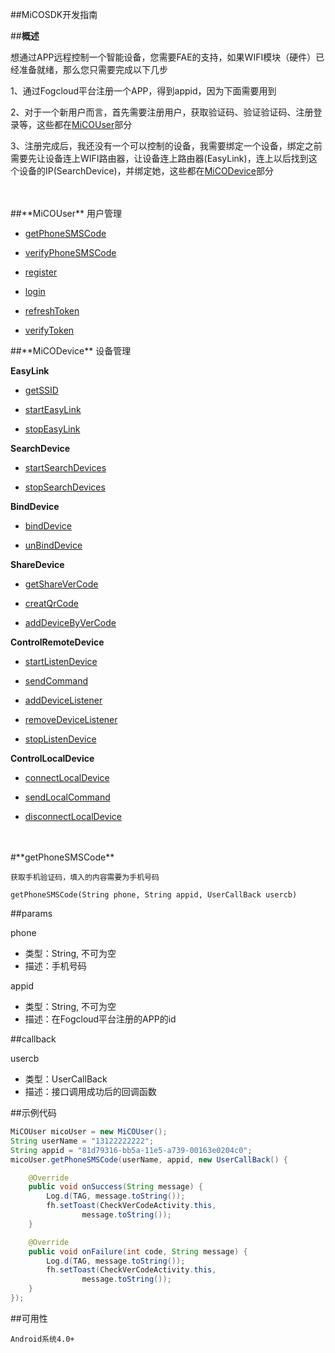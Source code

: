 ##MiCOSDK开发指南

##**概述**

想通过APP远程控制一个智能设备，您需要FAE的支持，如果WIFI模块（硬件）已经准备就绪，那么您只需要完成以下几步

1、通过Fogcloud平台注册一个APP，得到appid，因为下面需要用到

2、对于一个新用户而言，首先需要注册用户，获取验证码、验证验证码、注册登录等，这些都在[MiCOUser](#MiCOUser)部分

3、注册完成后，我还没有一个可以控制的设备，我需要绑定一个设备，绑定之前需要先让设备连上WIFI路由器，让设备连上路由器(EasyLink)，连上以后找到这个设备的IP(SearchDevice)，并绑定她，这些都在[MiCODevice](#MiCODevice)部分

<br/>
<br/>
<div id="MiCOUser"></div>
##**MiCOUser** 用户管理

* [getPhoneSMSCode](#getPhoneSMSCode)

* [verifyPhoneSMSCode](#verifyPhoneSMSCode)

* [register](#register)

* [login](#login)

* [refreshToken](#refreshToken)

* [verifyToken](#verifyToken)

<div id="MiCODevice"></div>
##**MiCODevice** 设备管理

__EasyLink__

* [getSSID](#getSSID)

* [startEasyLink](#startEasyLink)

* [stopEasyLink](#stopEasyLink)

__SearchDevice__

* [startSearchDevices](#startSearchDevices)

* [stopSearchDevices](#stopSearchDevices)

__BindDevice__

* [bindDevice](#bindDevice)

* [unBindDevice](#unBindDevice)

__ShareDevice__

* [getShareVerCode](#getShareVerCode)

* [creatQrCode](#creatQrCode)

* [addDeviceByVerCode](#addDeviceByVerCode)

__ControlRemoteDevice__

* [startListenDevice](#startListenDevice)

* [sendCommand](#sendCommand)

* [addDeviceListener](#addDeviceListener)

* [removeDeviceListener](#removeDeviceListener)

* [stopListenDevice](#stopListenDevice)

__ControlLocalDevice__

* [connectLocalDevice](#connectLocalDevice)

* [sendLocalCommand](#sendLocalCommand)

* [disconnectLocalDevice](#disconnectLocalDevice)

<br/>
<br/>
<div id="getPhoneSMSCode"></div>
#**getPhoneSMSCode**

    获取手机验证码，填入的内容需要为手机号码

    getPhoneSMSCode(String phone, String appid, UserCallBack usercb)

##params

phone
- 类型：String, 不可为空
- 描述：手机号码

appid
- 类型：String, 不可为空
- 描述：在Fogcloud平台注册的APP的id

##callback

usercb
- 类型：UserCallBack
- 描述：接口调用成功后的回调函数

##示例代码

```java
MiCOUser micoUser = new MiCOUser();
String userName = "13122222222";
String appid = "81d79316-bb5a-11e5-a739-00163e0204c0";
micoUser.getPhoneSMSCode(userName, appid, new UserCallBack() {

    @Override
    public void onSuccess(String message) {
        Log.d(TAG, message.toString());
        fh.setToast(CheckVerCodeActivity.this,
                message.toString());
    }

    @Override
    public void onFailure(int code, String message) {
        Log.d(TAG, message.toString());
        fh.setToast(CheckVerCodeActivity.this,
                message.toString());
    }
});
```

##可用性

    Android系统4.0+
